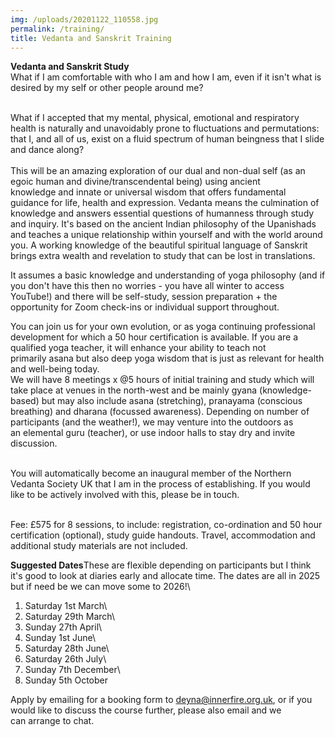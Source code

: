 ```yaml
---
img: /uploads/20201122_110558.jpg
permalink: /training/
title: Vedanta and Sanskrit Training
---
```

**Vedanta and Sanskrit Study** \
What if I am comfortable with who I am and how I am, even if it isn't what is desired by my self or other people around me? 

\
What if I accepted that my mental, physical, emotional and respiratory health is naturally and unavoidably prone to fluctuations and permutations: that I, and all of us, exist on a fluid spectrum of human beingness that I slide and dance along?\
\
This will be an amazing exploration of our dual and non-dual self (as an egoic human and divine/transcendental being) using ancient knowledge and innate or universal wisdom that offers fundamental guidance for life, health and expression. Vedanta means the culmination of knowledge and answers essential questions of humanness through study and inquiry. It's based on the ancient Indian philosophy of the Upanishads and teaches a unique relationship within yourself and with the world around you. A working knowledge of the beautiful spiritual language of Sanskrit brings extra wealth and revelation to study that can be lost in translations.

It assumes a basic knowledge and understanding of yoga philosophy (and if you don't have this then no worries - you have all winter to access YouTube!) and there will be self-study, session preparation + the opportunity for Zoom check-ins or individual support throughout. 

You can join us for your own evolution, or as yoga continuing professional development for which a 50 hour certification is available. If you are a qualified yoga teacher, it will enhance your ability to teach not primarily asana but also deep yoga wisdom that is just as relevant for health and well-being today. \
We will have 8 meetings x @5 hours of initial training and study which will take place at venues in the north-west and be mainly gyana (knowledge-based) but may also include asana (stretching), pranayama (conscious breathing) and dharana (focussed awareness). Depending on number of participants (and the weather!), we may venture into the outdoors as an elemental guru (teacher), or use indoor halls to stay dry and invite discussion.

\
You will automatically become an inaugural member of the Northern Vedanta Society UK that I am in the process of establishing. If you would like to be actively involved with this, please be in touch.

\
Fee: £575 for 8 sessions, to include: registration, co-ordination and 50 hour certification (optional), study guide handouts. Travel, accommodation and additional study materials are not included.  

**Suggested Dates**These are flexible depending on participants but I think it's good to look at diaries early and allocate time. The dates are all in 2025 but if need be we can move some to 2026!\
1. Saturday 1st March\
2. Saturday 29th March\
3. Sunday 27th April\
4. Sunday 1st June\
5. Saturday 28th June\
6. Saturday 26th July\
7. Sunday 7th December\
8. Sunday 5th October

Apply by emailing for a booking form to deyna@innerfire.org.uk, or if you would like to discuss the course further, please also email and we can arrange to chat.